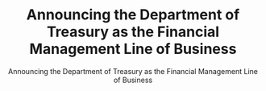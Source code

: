 ---
layout: resources-landing
title: "Announcing the Department of Treasury as the Financial Management Line of Business"
subtitle: "Announcing the Department of Treasury as the Financial Management Line of Business"
doc-link: ../assets/files/Controller-Alert-Financial-Management-Line-of-Business-4.29.13.pdf
filters: controller-alert cfoc omb 2013
fiscal_year: 2013
---
